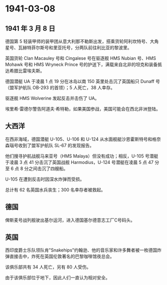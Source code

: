 # 1941-03-08

## 1941 年 3 月 8 日

德国第 5
轻装甲师的装甲团从意大利那不勒斯出发，搭乘货轮阿利坎特号、大角星号、瓦赫特菲尔斯号和里亚托号，分两队前往利比亚的黎波里。

英国货轮 Clan Macauley 号和 Cingalese 号在驱逐舰 HMS Nubian 号、HMS
Mohawk 号和 HMS Wryneck Prince
号的护送下，满载来自北非的坦克和装备抵达希腊比雷埃夫斯。

德国潜艇 UA 于凌晨 1 点 19 分在冰岛以南 150 英里处击沉了英国船只 Dunaff
号（盟军护航队 OB-293 的首领）；5 人死亡，38 人幸存。

驱逐舰 HMS Wolverine 发起反击并击伤了 UA。

埃里希·雷德尔警告阿道夫·希特勒，如果美国参战，美国可能会在西北非洲登陆。

## 大西洋

在西非海域，德国潜艇 U-105、U-106 和 U-124
从水面舰艇沙恩霍斯特号和格奈森瑙号收到了盟军护航队 SL-67 的发现报告。

他们搜寻护航战舰马来亚号（HMS Malaya）但没有成功；相反，U-105
号潜艇于凌晨 3 点 41 分击沉了英国战舰 Harmodius，U-124 号潜艇在凌晨 5 点
47 分至 6 点 8 分之间击沉了四艘船。

U-105 在遭到反击时因深水炸弹而受损。

总计有 62 名英国水兵丧生；300 名幸存者被救起。

## 德国

俾斯麦号战列舰驶出基尔运河，进入德国基尔德意志工厂C号码头。

## 英国

西印度爵士乐队领队肯"Snakehips"约翰逊、他的音乐家和许多舞者被一枚德国炸弹直接击中，炸死在英国伦敦著名的巴黎咖啡馆夜总会。

该俱乐部共有 34 人死亡，另有 80 人受伤。

由于该俱乐部位于地下，因此人们一直认为相对安全。

